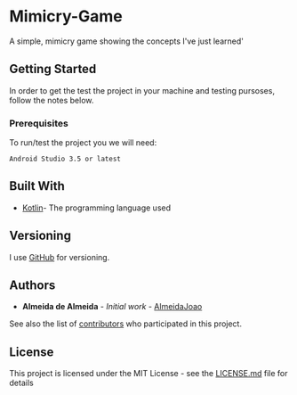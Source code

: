 # Mimicry-Game

A simple, mimicry game showing the concepts I've just learned'

## Getting Started

In order to get the test the project in your machine and testing pursoses, follow the notes below.

### Prerequisites

To run/test the project you we will need:
```
Android Studio 3.5 or latest
```
## Built With

* [Kotlin](https://kotlinlang.org/)- The programming language used

## Versioning

I use [GitHub](https://github.com/) for versioning.

## Authors

* **Almeida de Almeida** - *Initial work* - [AlmeidaJoao](https://github.com/AlmeidaJoao)

See also the list of [contributors](https://github.com/AlmeidaJoao/Mimicry-Game/graphs/contributors) who participated in this project.

## License

This project is licensed under the MIT License - see the [LICENSE.md](LICENSE.md) file for details

